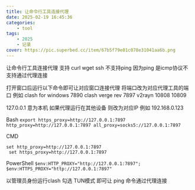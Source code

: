 ```yaml
---
title: 让命令行工具连接代理
date: 2025-02-19 16:45:36
categories: 
    - tool
tags: 
    - 2025
    - 记录
cover: https://pic.superbed.cc/item/67b5f79e01c078e31041aa6b.png
---
```



让命令行工具连接代理
支持 curl wget ssh
不支持ping  因为ping 是icmp协议不支持通过代理连接

打开窗口后运行以下命令即可让对应窗口连接代理 将端口改为对应代理工具的端口
例如
clash for windows    7890
clash verge rev 7897
v2rayn 10808 10809

127.0.0.1 意为本机 如果代理运行在其他设备 则改为对应IP
例如   192.168.0.123
<!---more--->
Bash
`export https_proxy=http://127.0.0.1:7897 http_proxy=http://127.0.0.1:7897 all_proxy=socks5://127.0.0.1:7897`

CMD
```
set http_proxy=http://127.0.0.1:7897 
 set https_proxy=http://127.0.0.1:7897
```

PowerShell
`$env:HTTP_PROXY="http://127.0.0.1:7897"; $env:HTTPS_PROXY="http://127.0.0.1:7897"`


以管理员身份运行clash  勾选 TUN模式 即可让 ping 命令通过代理连接
